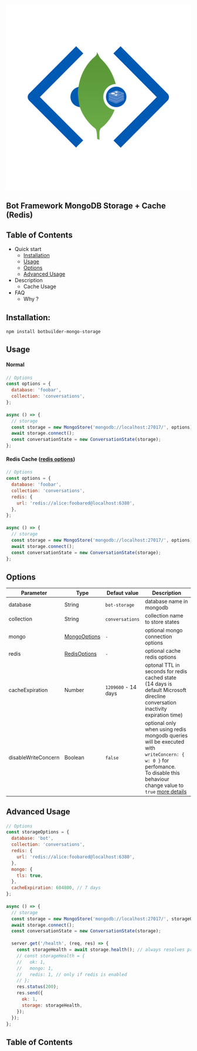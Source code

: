 ![logo](https://raw.githubusercontent.com/pvkas/botbuilder-mongo-storage/main/img/logo.png)

## Bot Framework MongoDB Storage + Cache (Redis)

## Table of Contents

- Quick start
  - [Installation](#installation)
  - [Usage](#usage)
  - [Options](#options)
  - [Advanced Usage](#advanced-usage)
- Description
  - Cache Usage
- FAQ
  - Why ?

## Installation:

```
npm install botbuilder-mongo-storage
```

## Usage

#### Normal

```javascript
// Options
const options = {
  database: 'foobar',
  collection: 'conversations',
};

async () => {
  // storage
  const storage = new MongoStore('mongodb://localhost:27017/', options);
  await storage.connect();
  const conversationState = new ConversationState(storage);
};
```

#### Redis Cache ([redis options](https://redis.js.org/documentation/client/interfaces/lib_client.RedisClientOptions.html))

```javascript
// Options
const options = {
  database: 'foobar',
  collection: 'conversations',
  redis: {
    url: 'redis://alice:foobared@localhost:6380',
  },
};

async () => {
  // storage
  const storage = new MongoStore('mongodb://localhost:27017/', options);
  await storage.connect();
  const conversationState = new ConversationState(storage);
};
```

## Options

| Parameter           | Type                                                                                                      | Defaut value        | Description                                                                                                                                                                                                                                           |
| ------------------- | --------------------------------------------------------------------------------------------------------- | ------------------- | ----------------------------------------------------------------------------------------------------------------------------------------------------------------------------------------------------------------------------------------------------- |
| database            | String                                                                                                    | `bot-storage`       | database name in mongodb                                                                                                                                                                                                                              |
| collection          | String                                                                                                    | `conversations`     | collection name to store states                                                                                                                                                                                                                       |
| mongo               | [MongoOptions](https://docs.mongodb.com/drivers/node/current/fundamentals/connection/#connection-options) | `-`                 | optional mongo connection options                                                                                                                                                                                                                     |
| redis               | [RedisOptions](https://redis.js.org/documentation/client/interfaces/lib_client.RedisClientOptions.html)   | `-`                 | optional cache redis options                                                                                                                                                                                                                          |
| cacheExpiration     | Number                                                                                                    | `1209600` - 14 days | optonal TTL in seconds for redis cached state <br />(14 days is default Microsoft direcline conversation inactivity expiration time)                                                                                                                  |
| disableWriteConcern | Boolean                                                                                                   | `false`             | optional only when using redis mongodb queries will be executed with `writeConcern: { w: 0 }` for perfomance.<br />To disable this behaviour change value to `true` [more details](https://docs.mongodb.com/manual/reference/write-concern/#w-option) |

## Advanced Usage

```javascript
// Options
const storageOptions = {
  database: 'bot',
  collection: 'conversations',
  redis: {
    url: 'redis://alice:foobared@localhost:6380',
  },
  mongo: {
    tls: true,
  },
  cacheExpiration: 604800, // 7 days
};

async () => {
  // storage
  const storage = new MongoStore('mongodb://localhost:27017/', storageOptions);
  await storage.connect();
  const conversationState = new ConversationState(storage);

  server.get('/health', (req, res) => {
    const storageHealth = await storage.health(); // always resolves promise - no need to catch error
    // const storageHealth = {
    //   ok: 1,
    //   mongo: 1,
    //   redis: 1, // only if redis is enabled
    // };
    res.status(200);
    res.send({
      ok: 1,
      storage: storageHealth,
    });
  });
};
```

## Table of Contents
